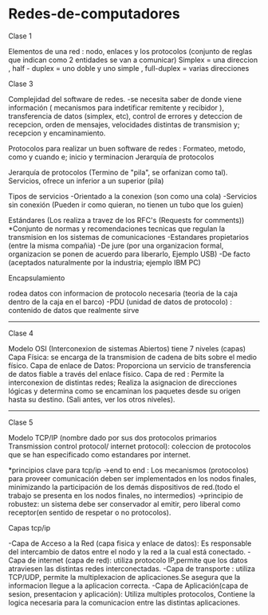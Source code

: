 # Redes-de-computadores

  Clase 1 
  
Elementos de una red :  nodo, enlaces y los protocolos (conjunto de reglas que indican como 2 entidades se van a comunicar)
Simplex = una direccion , half - duplex = uno doble y uno simple , full-duplex = varias direcciones

  Clase 3
  
Complejidad del software de redes.
-se necesita saber de donde viene información ( mecanismos para indetificar remitente y recibidor ), transferencia de datos (simplex, etc), control de errores y deteccion de recepcion, orden de mensajes, velocidades distintas de transmision y; recepcion y encaminamiento.

Protocolos para realizar un buen software de redes : Formateo, metodo, como y cuando e;  inicio y terminacion
Jerarquía de protocolos

Jerarquía de protocolos (Termino de "pila", se orfanizan como tal). Servicios, ofrece un inferior a un superior (pila)

Tipos de servicios
-Orientado a la conexion (son como una cola)
-Servicios sin conexión (Pueden ir como quieran, no tienen un tubo que los guien)


Estándares (Los realiza a travez de los RFC's (Requests for comments))
*Conjunto de normas y recomendaciones tecnicas que regulan la transmision en los sistemas de comunicaciones
-Estandares propietarios (entre la misma compañia)
-De jure (por una organizacion formal, organizacion se ponen de acuerdo para liberarlo, Ejemplo USB)
-De facto (aceptados naturalmente por la industria; ejemplo IBM PC)


Encapsulamiento

rodea datos con informacion de protocolo necesaria (teoria de la caja dentro de la caja en el barco)
-PDU (unidad de datos de protocolo) : contenido de datos que realmente sirve

---------------------------------------------------------------------------


Clase 4

Modelo OSI (Interconexion de sistemas Abiertos)
tiene 7 niveles (capas)
Capa Física: se encarga de la transmision de cadena de bits sobre el medio físico.
Capa de enlace de Datos: Proporciona un servicio de transferencia de datos fiable a través del enlace físico.
Capa de red : Permite la interconexion de distintas redes; Realiza la asignacion de direcciones lógicas y determina como se encaminan los paquetes desde su origen hasta su destino.
(Sali antes, ver los otros niveles).


----------------------------------------------------------------------------------

Clase 5

Modelo TCP/IP (nombre dado por sus dos protocolos primarios Transmission control protocol/ internet protocol): coleccion de protocolos que se han especificado como estandares por internet.
 
 *principios clave para tcp/ip
 ->end to end : Los mecanismos (protocolos) para proveer comunicación deben ser implementados en los nodos finales, minimizando la participación de los demás dispositivos de red.(todo el trabajo se presenta en los nodos finales, no intermedios)
 ->principio de robustez: un sistema debe ser conservador al emitir, pero liberal como receptor(en sentido de respetar o no protocolos).
 
 Capas tcp/ip 
 
 -Capa de Acceso a la Red (capa fisica y enlace de datos): Es responsable del intercambio de datos entre el nodo y la red a la cual está conectado.
 -Capa de internet (capa de red): utiliza protocolo IP,permite que los datos atraviesen las distintas redes interconectadas.
 -Capa de transporte : utiliza TCP/UDP, permite la multiplexacion de aplicaciones.Se asegura que la informacion llegue a la aplicacion correcta.
 -Capa de Aplicación(capa de sesion, presentacion y aplicación): Utiliza multiples protocolos, Contiene la logica necesaria para la comunicacion entre las distintas aplicaciones.
 

 







